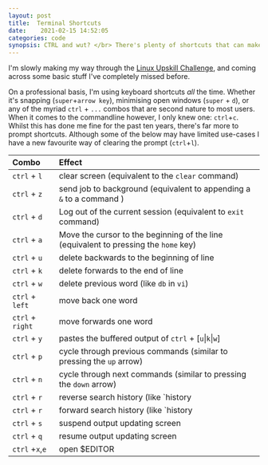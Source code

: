 ```yaml
---
layout: post
title:  Terminal Shortcuts
date:    2021-02-15 14:52:05 
categories: code
synopsis: CTRL and wut? </br> There's plenty of shortcuts that can make using the prompt even faster
---
```


I'm slowly making my way through the [Linux Upskill Challenge](https://linuxupskillchallenge.com/), and coming across some basic stuff I've completely missed before.

On a professional basis, I'm using keyboard shortcuts _all_ the time.  Whether it's snapping (`super`+`arrow key`), minimising open windows (`super` + `d`), or any of the myriad `ctrl` + `...` combos that are second nature to most users.  When it comes to the commandline however, I only knew one: `ctrl`+`c`. Whilst this has done me fine for the past ten years, there's far more to prompt shortcuts.  Although some of the below may have limited use-cases I have a new favourite way of clearing the prompt (`ctrl`+`l`).

| Combo            | Effect                                                                               |
| :--------------- | :----------------------------------------------------------------------------------- |
| `ctrl` + `l`     | clear screen (equivalent to the `clear` command)                                     |
| `ctrl` + `z`     | send job to background (equivalent to appending a `&` to a command )                 |
| `ctrl` + `d`     | Log out of the current session (equivalent to `exit` command)                        |
| `ctrl` + `a`     | Move the cursor to the beginning of the line (equivalent to pressing the `home` key) |
| `ctrl` + `u`     | delete backwards to the beginning of line                                            |
| `ctrl` + `k`     | delete forwards to the end of line                                                   |
| `ctrl` + `w`     | delete previous word (like `db` in `vi`)                                             |
| `ctrl` + `left`  | move back one word                                                                   |
| `ctrl` + `right` | move forwards one word                                                               |
| `ctrl` + `y`     | pastes the buffered output of `ctrl` + [`u`\|`k`\|`w`]                               |
| `ctrl` + `p`     | cycle through previous commands (similar to pressing the `up` arrow)                 |
| `ctrl` + `n`     | cycle through next commands (similar to pressing the `down` arrow)                   |
| `ctrl` + `r`     | reverse search history (like `history | grep <search term> | sort -r`)               |
| `ctrl` + `r`     | forward search history (like `history | grep <search term>`)                         |
| `ctrl` + `s`     | suspend output updating screen                                                       |
| `ctrl` + `q`     | resume output updating screen                                                        |
| `ctrl` +`x`,`e`  | open $EDITOR                                                                         |
